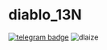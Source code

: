 # diablo_13N
[![telegram badge](https://img.shields.io/badge/Royal78-00adb5?style=flat&logo=telegram)](https://t.me/duablo_13N)  <img src="https://komarev.com/ghpvc/?username=dakshkohli23&label=Profile%20views&color=00adb5&style=flat" alt="dlaize" />
